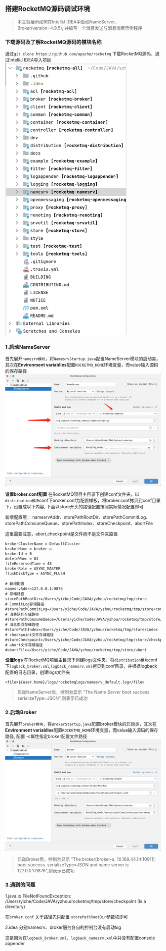 
## 搭建RocketMQ源码调试环境

>本文将展示如何在IntelliJ IDEA中启动NameServer、Broker(version=4.9.5), 并编写一个消息发送与消息消费示例程序

### 下载源码及了解RocketMQ源码的模块名称
通过`git clone https://github.com/apache/rocketmq` 下载RocketMQ源码，通过IntelliJ IDEA导入项目
![project_structure](images/project_structure.png)


### 1.启动NameServer
首先展开`namesrv模块`，将`NamesrvStartup.java`配置NameServer模块的启动类，其次在**Environment variablles**配置`ROCKETMQ_HOME`环境变量，而value输入源码的保存路径
![nameserver01](images/nameserver01.png)

**设置broker.conf配置** 
在RocketMQ项目主目录下创建conf文件夹，以`distribution模块`conf下broker.conf为配置样板，将broker.conf拷贝到conf目录下，设置成以下内容, 下面以store开头的路径配置按照实际情况配置即可

新增配置项： namesrvAddr、storePathRootDir、storePathCommitLog、storePathConsumeQueue、storePathIndex、storeCheckpoint、abortFile

这里需要注意，abort,checkpoint是文件而不是文件夹路径

```
brokerClusterName = DefaultCluster
brokerName = broker-a
brokerId = 0
deleteWhen = 04
fileReservedTime = 48
brokerRole = ASYNC_MASTER
flushDiskType = ASYNC_FLUSH

# 新增配置
namesrvAddr=127.0.0.1:9876
# 存储路径
storePathRootDir=/Users/yiche/Code/JAVA/yzhou/rocketmq/tmp/store
# CommitLog存储路径
#storePathCommitLog=/Users/yiche/Code/JAVA/yzhou/rocketmq/tmp/store/commitlog
# 消费队列存储路径
#storePathConsumeQueue=/Users/yiche/Code/JAVA/yzhou/rocketmq/tmp/store/consumequeue
# 消息索引存储路径
#storePathIndex=/Users/yiche/Code/JAVA/yzhou/rocketmq/tmp/store/index
# checkpoint文件存储路径
#storeCheckpoint=/Users/yiche/Code/JAVA/yzhou/rocketmq/tmp/store/checkpoint
# abort文件存储路径
#abortFile=/Users/yiche/Code/JAVA/yzhou/rocketmq/tmp/store/abort
```

**设置logs** 
在RocketMQ项目主目录下创建logs文件夹，将`distribution模块`conf下`logback_broker.xml`,`logback_namesrv.xml`拷贝到conf目录，并根据logback配置的日志目录，创建logs文件夹
```
<file>${user.home}/logs/rocketmqlogs/namesrv_default.log</file>
```

>启动NameServer后，控制台显示 "The Name Server boot success. serializeType=JSON",则表示已成功

### 2.启动Broker
首先展开`broker模块`，将`BrokerStartup.java`配置broker模块的启动类，其次在**Environment variablles**配置`ROCKETMQ_HOME`环境变量，而value输入源码的保存路径, 配置 -c属性指定broker配置文件路径
![broker01](images/broker01.png)


>启动Broker后，控制台显示 "The broker[broker-a, 10.168.44.14:10911] boot success. serializeType=JSON and name server is 127.0.0.1:9876",则表示已成功


### 3.遇到的问题

1.java.io.FileNotFoundException: /Users/yiche/Code/JAVA/yzhou/rocketmq/tmp/store/checkpoint (Is a directory)

在`broker.conf` 关于路径先只配置 `storePathRootDir`参数项即可

2.idea 分别namesrv、broker服务各自的控制台没有启动log

这是因为在`logback_broker.xml`、`logback_namesrv.xml`中并没有配置console appender 